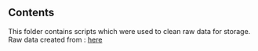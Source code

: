 ## Contents

This folder contains scripts which were used to clean raw data for storage. Raw data created from : [here](https://github.com/Kevin-Gillanders/FinalYearProject/tree/master/src/Scraping_data)

